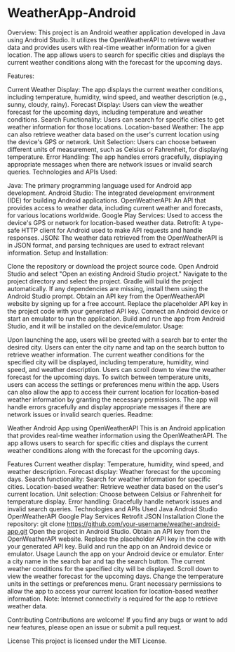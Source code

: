 # WeatherApp-Android
Overview:
This project is an Android weather application developed in Java using Android Studio. It utilizes the OpenWeatherAPI to retrieve weather data and provides users with real-time weather information for a given location. The app allows users to search for specific cities and displays the current weather conditions along with the forecast for the upcoming days.

Features:

Current Weather Display: The app displays the current weather conditions, including temperature, humidity, wind speed, and weather description (e.g., sunny, cloudy, rainy).
Forecast Display: Users can view the weather forecast for the upcoming days, including temperature and weather conditions.
Search Functionality: Users can search for specific cities to get weather information for those locations.
Location-based Weather: The app can also retrieve weather data based on the user's current location using the device's GPS or network.
Unit Selection: Users can choose between different units of measurement, such as Celsius or Fahrenheit, for displaying temperature.
Error Handling: The app handles errors gracefully, displaying appropriate messages when there are network issues or invalid search queries.
Technologies and APIs Used:

Java: The primary programming language used for Android app development.
Android Studio: The integrated development environment (IDE) for building Android applications.
OpenWeatherAPI: An API that provides access to weather data, including current weather and forecasts, for various locations worldwide.
Google Play Services: Used to access the device's GPS or network for location-based weather data.
Retrofit: A type-safe HTTP client for Android used to make API requests and handle responses.
JSON: The weather data retrieved from the OpenWeatherAPI is in JSON format, and parsing techniques are used to extract relevant information.
Setup and Installation:

Clone the repository or download the project source code.
Open Android Studio and select "Open an existing Android Studio project."
Navigate to the project directory and select the project.
Gradle will build the project automatically. If any dependencies are missing, install them using the Android Studio prompt.
Obtain an API key from the OpenWeatherAPI website by signing up for a free account.
Replace the placeholder API key in the project code with your generated API key.
Connect an Android device or start an emulator to run the application.
Build and run the app from Android Studio, and it will be installed on the device/emulator.
Usage:

Upon launching the app, users will be greeted with a search bar to enter the desired city.
Users can enter the city name and tap on the search button to retrieve weather information.
The current weather conditions for the specified city will be displayed, including temperature, humidity, wind speed, and weather description.
Users can scroll down to view the weather forecast for the upcoming days.
To switch between temperature units, users can access the settings or preferences menu within the app.
Users can also allow the app to access their current location for location-based weather information by granting the necessary permissions.
The app will handle errors gracefully and display appropriate messages if there are network issues or invalid search queries.
Readme:

Weather Android App using OpenWeatherAPI
This is an Android application that provides real-time weather information using the OpenWeatherAPI. The app allows users to search for specific cities and displays the current weather conditions along with the forecast for the upcoming days.

Features
Current weather display: Temperature, humidity, wind speed, and weather description.
Forecast display: Weather forecast for the upcoming days.
Search functionality: Search for weather information for specific cities.
Location-based weather: Retrieve weather data based on the user's current location.
Unit selection: Choose between Celsius or Fahrenheit for temperature display.
Error handling: Gracefully handle network issues and invalid search queries.
Technologies and APIs Used
Java
Android Studio
OpenWeatherAPI
Google Play Services
Retrofit
JSON
Installation
Clone the repository: git clone https://github.com/your-username/weather-android-app.git
Open the project in Android Studio.
Obtain an API key from the OpenWeatherAPI website.
Replace the placeholder API key in the code with your generated API key.
Build and run the app on an Android device or emulator.
Usage
Launch the app on your Android device or emulator.
Enter a city name in the search bar and tap the search button.
The current weather conditions for the specified city will be displayed.
Scroll down to view the weather forecast for the upcoming days.
Change the temperature units in the settings or preferences menu.
Grant necessary permissions to allow the app to access your current location for location-based weather information.
Note: Internet connectivity is required for the app to retrieve weather data.

Contributing
Contributions are welcome! If you find any bugs or want to add new features, please open an issue or submit a pull request.

License
This project is licensed under the MIT License.
